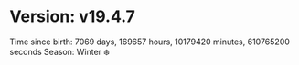 # Version: v19.4.7
Time since birth: 7069 days, 169657 hours, 10179420 minutes, 610765200 seconds
Season: Winter ❄️
